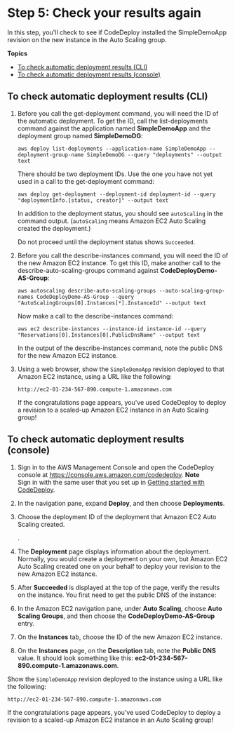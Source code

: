 # Step 5: Check your results again<a name="tutorials-auto-scaling-group-reverify"></a>

In this step, you'll check to see if CodeDeploy installed the SimpleDemoApp revision on the new instance in the Auto Scaling group\.

**Topics**
+ [To check automatic deployment results \(CLI\)](#tutorials-auto-scaling-group-reverify-cli)
+ [To check automatic deployment results \(console\)](#tutorials-auto-scaling-group-reverify-console)

## To check automatic deployment results \(CLI\)<a name="tutorials-auto-scaling-group-reverify-cli"></a>

1. Before you call the get\-deployment command, you will need the ID of the automatic deployment\. To get the ID, call the list\-deployments command against the application named **SimpleDemoApp** and the deployment group named **SimpleDemoDG**:

   ```
   aws deploy list-deployments --application-name SimpleDemoApp --deployment-group-name SimpleDemoDG --query "deployments" --output text
   ```

   There should be two deployment IDs\. Use the one you have not yet used in a call to the get\-deployment command:

   ```
   aws deploy get-deployment --deployment-id deployment-id --query "deploymentInfo.[status, creator]" --output text
   ```

   In addition to the deployment status, you should see `autoScaling` in the command output\. \(`autoScaling` means Amazon EC2 Auto Scaling created the deployment\.\) 

   Do not proceed until the deployment status shows `Succeeded`\.

1. Before you call the describe\-instances command, you will need the ID of the new Amazon EC2 instance\. To get this ID, make another call to the describe\-auto\-scaling\-groups command against **CodeDeployDemo\-AS\-Group**:

   ```
   aws autoscaling describe-auto-scaling-groups --auto-scaling-group-names CodeDeployDemo-AS-Group --query "AutoScalingGroups[0].Instances[*].InstanceId" --output text
   ```

   Now make a call to the describe\-instances command:

   ```
   aws ec2 describe-instances --instance-id instance-id --query "Reservations[0].Instances[0].PublicDnsName" --output text
   ```

   In the output of the describe\-instances command, note the public DNS for the new Amazon EC2 instance\.

1. Using a web browser, show the `SimpleDemoApp` revision deployed to that Amazon EC2 instance, using a URL like the following:

   ```
   http://ec2-01-234-567-890.compute-1.amazonaws.com
   ```

   If the congratulations page appears, you've used CodeDeploy to deploy a revision to a scaled\-up Amazon EC2 instance in an Auto Scaling group\!

## To check automatic deployment results \(console\)<a name="tutorials-auto-scaling-group-reverify-console"></a>

1. Sign in to the AWS Management Console and open the CodeDeploy console at [https://console\.aws\.amazon\.com/codedeploy](https://console.aws.amazon.com/codedeploy)\.
**Note**  
Sign in with the same user that you set up in [Getting started with CodeDeploy](getting-started-codedeploy.md)\.

1. In the navigation pane, expand **Deploy**, and then choose **Deployments**\.

   

1. Choose the deployment ID of the deployment that Amazon EC2 Auto Scaling created\.

   \.

1.  The **Deployment** page displays information about the deployment\. Normally, you would create a deployment on your own, but Amazon EC2 Auto Scaling created one on your behalf to deploy your revision to the new Amazon EC2 instance\.

1. After **Succeeded** is displayed at the top of the page, verify the results on the instance\. You first need to get the public DNS of the instance:

1. In the Amazon EC2 navigation pane, under **Auto Scaling**, choose **Auto Scaling Groups**, and then choose the **CodeDeployDemo\-AS\-Group** entry\.

1. On the **Instances** tab, choose the ID of the new Amazon EC2 instance\.

1. On the **Instances** page, on the **Description** tab, note the **Public DNS** value\. It should look something like this: **ec2\-01\-234\-567\-890\.compute\-1\.amazonaws\.com**\.

Show the `SimpleDemoApp` revision deployed to the instance using a URL like the following:

```
http://ec2-01-234-567-890.compute-1.amazonaws.com
```

If the congratulations page appears, you've used CodeDeploy to deploy a revision to a scaled\-up Amazon EC2 instance in an Auto Scaling group\!